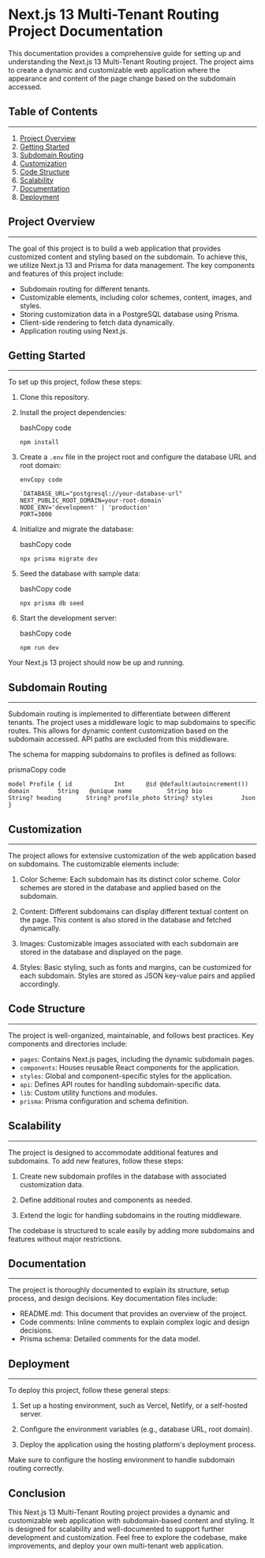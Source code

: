 # Next.js 13 Multi-Tenant Routing Project Documentation

This documentation provides a comprehensive guide for setting up and understanding the Next.js 13 Multi-Tenant Routing project. The project aims to create a dynamic and customizable web application where the appearance and content of the page change based on the subdomain accessed.

## Table of Contents

---

1.  [Project Overview](https://github.com/himanshua790/subdomain-next#project-overview)
2.  [Getting Started](https://github.com/himanshua790/subdomain-next#getting-started)
3.  [Subdomain Routing](https://github.com/himanshua790/subdomain-next#subdomain-routing)
4.  [Customization](https://github.com/himanshua790/subdomain-next#customization)
5.  [Code Structure](https://github.com/himanshua790/subdomain-next#code-structure)
6.  [Scalability](https://github.com/himanshua790/subdomain-next#scalability)
7.  [Documentation](https://github.com/himanshua790/subdomain-next#documentation)
8.  [Deployment](https://github.com/himanshua790/subdomain-next#deployment)

## Project Overview

---

The goal of this project is to build a web application that provides customized content and styling based on the subdomain. To achieve this, we utilize Next.js 13 and Prisma for data management. The key components and features of this project include:

- Subdomain routing for different tenants.
- Customizable elements, including color schemes, content, images, and styles.
- Storing customization data in a PostgreSQL database using Prisma.
- Client-side rendering to fetch data dynamically.
- Application routing using Next.js.

## Getting Started

---

To set up this project, follow these steps:

1.  Clone this repository.

2.  Install the project dependencies:

    bashCopy code

    `npm install`

3.  Create a `.env` file in the project root and configure the database URL and root domain:

        envCopy code

        `DATABASE_URL="postgresql://your-database-url"
        NEXT_PUBLIC_ROOT_DOMAIN=your-root-domain`
        NODE_ENV='development' | 'production'
        PORT=3000

4.  Initialize and migrate the database:

    bashCopy code

    `npx prisma migrate dev`

5.  Seed the database with sample data:

    bashCopy code

    `npx prisma db seed`

6.  Start the development server:

    bashCopy code

    `npm run dev`

Your Next.js 13 project should now be up and running.

## Subdomain Routing

---

Subdomain routing is implemented to differentiate between different tenants. The project uses a middleware logic to map subdomains to specific routes. This allows for dynamic content customization based on the subdomain accessed. API paths are excluded from this middleware.

The schema for mapping subdomains to profiles is defined as follows:

prismaCopy code

`model Profile {
  id            Int      @id @default(autoincrement())
  domain        String   @unique
  name          String
  bio           String?
  heading       String?
  profile_photo String?
  styles        Json
}`

## Customization

---

The project allows for extensive customization of the web application based on subdomains. The customizable elements include:

1.  Color Scheme: Each subdomain has its distinct color scheme. Color schemes are stored in the database and applied based on the subdomain.

2.  Content: Different subdomains can display different textual content on the page. This content is also stored in the database and fetched dynamically.

3.  Images: Customizable images associated with each subdomain are stored in the database and displayed on the page.

4.  Styles: Basic styling, such as fonts and margins, can be customized for each subdomain. Styles are stored as JSON key-value pairs and applied accordingly.

## Code Structure

---

The project is well-organized, maintainable, and follows best practices. Key components and directories include:

- `pages`: Contains Next.js pages, including the dynamic subdomain pages.
- `components`: Houses reusable React components for the application.
- `styles`: Global and component-specific styles for the application.
- `api`: Defines API routes for handling subdomain-specific data.
- `lib`: Custom utility functions and modules.
- `prisma`: Prisma configuration and schema definition.

## Scalability

---

The project is designed to accommodate additional features and subdomains. To add new features, follow these steps:

1.  Create new subdomain profiles in the database with associated customization data.

2.  Define additional routes and components as needed.

3.  Extend the logic for handling subdomains in the routing middleware.

The codebase is structured to scale easily by adding more subdomains and features without major restrictions.

## Documentation

---

The project is thoroughly documented to explain its structure, setup process, and design decisions. Key documentation files include:

- README.md: This document that provides an overview of the project.
- Code comments: Inline comments to explain complex logic and design decisions.
- Prisma schema: Detailed comments for the data model.

## Deployment

---

To deploy this project, follow these general steps:

1.  Set up a hosting environment, such as Vercel, Netlify, or a self-hosted server.

2.  Configure the environment variables (e.g., database URL, root domain).

3.  Deploy the application using the hosting platform's deployment process.

Make sure to configure the hosting environment to handle subdomain routing correctly.

## Conclusion

This Next.js 13 Multi-Tenant Routing project provides a dynamic and customizable web application with subdomain-based content and styling. It is designed for scalability and well-documented to support further development and customization. Feel free to explore the codebase, make improvements, and deploy your own multi-tenant web application.
